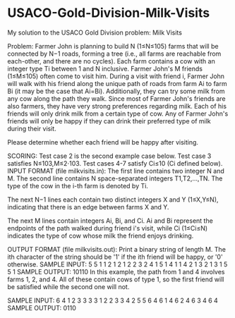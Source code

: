 # USACO-Gold-Division-Milk-Visits
My solution to the USACO Gold Division problem: Milk Visits

Problem:
Farmer John is planning to build N (1≤N≤105) farms that will be connected by N−1 roads, forming a tree (i.e., all farms are reachable from each-other, and there are no cycles). Each farm contains a cow with an integer type Ti between 1 and N inclusive.
Farmer John's M friends (1≤M≤105) often come to visit him. During a visit with friend i, Farmer John will walk with his friend along the unique path of roads from farm Ai to farm Bi (it may be the case that Ai=Bi). Additionally, they can try some milk from any cow along the path they walk. Since most of Farmer John's friends are also farmers, they have very strong preferences regarding milk. Each of his friends will only drink milk from a certain type of cow. Any of Farmer John's friends will only be happy if they can drink their preferred type of milk during their visit.

Please determine whether each friend will be happy after visiting.

SCORING:
Test case 2 is the second example case below.
Test case 3 satisfies N≤103,M≤2⋅103.
Test cases 4-7 satisfy Ci≤10 (Ci defined below).
INPUT FORMAT (file milkvisits.in):
The first line contains two integer N and M.
The second line contains N space-separated integers T1,T2,…,TN. The type of the cow in the i-th farm is denoted by Ti.

The next N−1 lines each contain two distinct integers X and Y (1≤X,Y≤N), indicating that there is an edge between farms X and Y.

The next M lines contain integers Ai, Bi, and Ci. Ai and Bi represent the endpoints of the path walked during friend i's visit, while Ci (1≤Ci≤N) indicates the type of cow whose milk the friend enjoys drinking.

OUTPUT FORMAT (file milkvisits.out):
Print a binary string of length M. The ith character of the string should be '1' if the ith friend will be happy, or '0' otherwise.
SAMPLE INPUT:
5 5
1 1 2 1 2
1 2
2 3
2 4
1 5
1 4 1
1 4 2
1 3 2
1 3 1
5 5 1
SAMPLE OUTPUT:
10110
In this example, the path from 1 and 4 involves farms 1, 2, and 4. All of these contain cows of type 1, so the first friend will be satisfied while the second one will not.

SAMPLE INPUT:
6 4
1 2 3 3 3 3
1 2
2 3
3 4
2 5
5 6
4 6 1
4 6 2
4 6 3
4 6 4
SAMPLE OUTPUT:
0110
